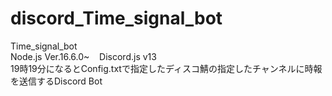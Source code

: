 # discord_Time_signal_bot
Time_signal_bot
<br>
Node.js Ver.16.6.0~&nbsp;&nbsp;&nbsp;&nbsp;Discord.js v13
<br>
19時19分になるとConfig.txtで指定したディスコ鯖の指定したチャンネルに時報を送信するDiscord Bot
